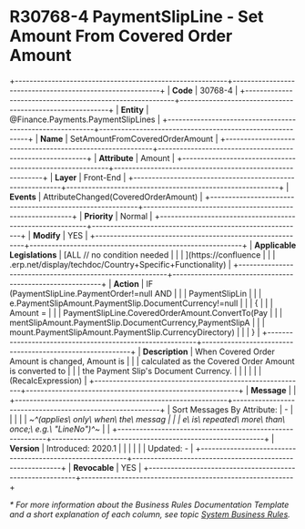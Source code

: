 ﻿---
erp.type: front-end-business-rule
erp.entity: Finance.Payments.PaymentSlipLines
---

# R30768-4 PaymentSlipLine - Set Amount From Covered Order Amount
+----------------------------------------------------------+----------------------------------------------------------+
| **Code**                                                 | 30768-4                                                  |
+----------------------------------------------------------+----------------------------------------------------------+
| **Entity**                                               | @Finance.Payments.PaymentSlipLines                       |
+----------------------------------------------------------+----------------------------------------------------------+
| **Name**                                                 | SetAmountFromCoveredOrderAmount                          |
+----------------------------------------------------------+----------------------------------------------------------+
| **Attribute**                                            | Amount                                                   |
+----------------------------------------------------------+----------------------------------------------------------+
| **Layer**                                                | Front-End                                                |
+----------------------------------------------------------+----------------------------------------------------------+
| **Events**                                               | AttributeChanged(CoveredOrderAmount)                     |
+----------------------------------------------------------+----------------------------------------------------------+
| **Priority**                                             | Normal                                                   |
+----------------------------------------------------------+----------------------------------------------------------+
| **Modify**                                               | YES                                                      |
+----------------------------------------------------------+----------------------------------------------------------+
| **Applicable Legislations**                              | [ALL // no condition needed                              |
|                                                          | ](https://confluence                                     |
|                                                          | .erp.net/display/techdoc/Country+Specific+Functionality) |
+----------------------------------------------------------+----------------------------------------------------------+
| **Action**                                               | IF (PaymentSlipLine.PaymentOrder!=null AND               |
|                                                          | PaymentSlipLin                                           |
|                                                          | e.PaymentSlipAmount.PaymentSlip.DocumentCurrency!=null   |
|                                                          | {                                                        |
|                                                          | Amount =                                                 |
|                                                          | PaymentSlipLine.CoveredOrderAmount.ConvertTo(Pay         |
|                                                          | mentSlipAmount.PaymentSlip.DocumentCurrency,PaymentSlipA |
|                                                          | mount.PaymentSlipAmount.PaymentSlip.CurrencyDirectory)   |
|                                                          | }                                                        |
+----------------------------------------------------------+----------------------------------------------------------+
| **Description**                                          | When Covered Order Amount is changed, Amount is          |
|                                                          | calculated as the Covered Order Amount is converted to   |
|                                                          | the Payment Slip\'s Document Currency.                   |
|                                                          |                                                          |
|                                                          | (RecalcExpression)                                       |
+----------------------------------------------------------+----------------------------------------------------------+
| **Message**                                              |                                                          |
+----------------------------------------------------------+----------------------------------------------------------+
| Sort Messages By Attribute:                              | \-                                                       |
|                                                          |                                                          |
| *~^(applies\ only\ when\ the\ messag                     |                                                          |
| e\ is\ repeated\ more\ than\ once;\ e.g.\ \"LineNo\")^~* |                                                          |
+----------------------------------------------------------+----------------------------------------------------------+
| **Version**                                              | Introduced: 2020.1                                       |
|                                                          |                                                          |
|                                                          | Updated: -                                               |
+----------------------------------------------------------+----------------------------------------------------------+
| **Revocable**                                            | YES                                                      |
+----------------------------------------------------------+----------------------------------------------------------+

*\* For more information about the Business Rules Documentation Template and a short explanation of each column, see
topic [System Business Rules](../templates/template-description-system-business-rules.md).*
